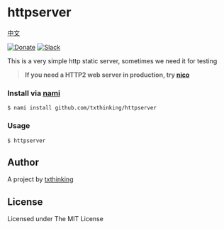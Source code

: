 # httpserver

[中文](README_ZH.md)

[![Donate](https://img.shields.io/badge/Support-Donate-ff69b4.svg)](https://www.txthinking.com/opensource-support.html)
[![Slack](https://img.shields.io/badge/Join-Slack-ff69b4.svg)](https://docs.google.com/forms/d/e/1FAIpQLSdzMwPtDue3QoezXSKfhW88BXp57wkbDXnLaqokJqLeSWP9vQ/viewform)

This is a very simple http static server, sometimes we need it for testing

> **If you need a HTTP2 web server in production, try [nico](https://github.com/txthinking/nico)**

### Install via [nami](https://github.com/txthinking/nami)

```
$ nami install github.com/txthinking/httpserver
```

### Usage

```
$ httpserver
```

## Author

A project by [txthinking](https://www.txthinking.com)

## License

Licensed under The MIT License
